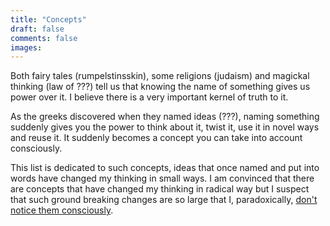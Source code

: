 ```yaml
---
title: "Concepts"
draft: false
comments: false
images:
---
```


Both fairy tales (rumpelstinsskin), some religions (judaism) and magickal thinking (law of ???) tell us that knowing the name of something gives us power over it.
I believe there is a very important kernel of truth to it.

As the greeks discovered when they named ideas (???), naming something suddenly gives you the power to think about it, twist it, use it in novel ways and reuse it.
It suddenly becomes a concept you can take into account consciously.

This list is dedicated to such concepts, ideas that once named and put into words have changed my thinking in small ways.
I am convinced that there are concepts that have changed my thinking in radical way but I suspect that such ground breaking changes are so large that I, paradoxically, [don't notice them consciously](https://youtu.be/PhhC_N6Bm_s?t=18).
